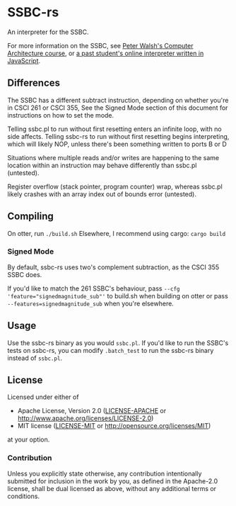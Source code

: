 # SSBC-rs
An interpreter for the SSBC.

For more information on the SSBC, see [Peter Walsh's Computer Architecture course](http://csci.viu.ca/~pwalsh/teaching/261/261/261.html),
or [a past student's online interpreter written in JavaScript](https://babakanoosh.github.io/Visual-SSBC/index.html).

## Differences
The SSBC has a different subtract instruction, depending on whether you're in CSCI 261 or CSCI 355,
See the Signed Mode section of this document for instructions on how to set the mode.

Telling ssbc.pl to run without first resetting enters an infinite loop, with no side affects.
Telling ssbc-rs to run without first resetting begins interpreting, which will likely NOP, unless there's been something written to ports B or D

Situations where multiple reads and/or writes are happening to the same location within an instruction may behave differently than ssbc.pl (untested).

Register overflow (stack pointer, program counter) wrap, whereas ssbc.pl likely crashes with an array index out of bounds error (untested).

## Compiling
On otter, run `./build.sh`
Elsewhere, I recommend using cargo: `cargo build`

### Signed Mode
By default, ssbc-rs uses two's complement subtraction, as the CSCI 355 SSBC does.

If you'd like to match the 261 SSBC's behaviour,
pass `--cfg 'feature="signedmagnitude_sub"'` to build.sh when building on otter
or pass `--features=signedmagnitude_sub` when you're elsewhere.


## Usage
Use the ssbc-rs binary as you would `ssbc.pl`.
If you'd like to run the SSBC's tests on ssbc-rs, you can modify `.batch_test` to run the ssbc-rs binary instead of `ssbc.pl`.

## License
Licensed under either of

 * Apache License, Version 2.0 ([LICENSE-APACHE](LICENSE-APACHE) or http://www.apache.org/licenses/LICENSE-2.0)
 * MIT license ([LICENSE-MIT](LICENSE-MIT) or http://opensource.org/licenses/MIT)

at your option.

### Contribution

Unless you explicitly state otherwise, any contribution intentionally submitted
for inclusion in the work by you, as defined in the Apache-2.0 license, shall be dual licensed as above, without any
additional terms or conditions.
